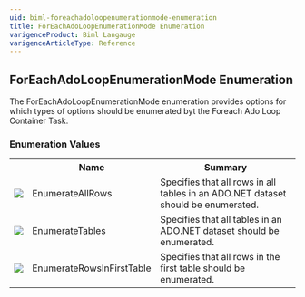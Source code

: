 ```yaml
---
uid: biml-foreachadoloopenumerationmode-enumeration
title: ForEachAdoLoopEnumerationMode Enumeration
varigenceProduct: Biml Langauge
varigenceArticleType: Reference
---
```


## ForEachAdoLoopEnumerationMode Enumeration<div class="LanguageSummary"><div class ="SummaryItem">The ForEachAdoLoopEnumerationMode enumeration provides options for which types of options should be enumerated byt the Foreach Ado Loop Container Task.</div></div><div class="EnumValueGroup">### Enumeration Values<table id="EnumValue" class="MemberList"><tbody><tr><th class="MemberTypeIconColumnHeader">&nbsp;</th><th class="MemberNameColumnHeader">Name</th><th class="MemberSummaryColumnHeader">Summary</th></tr><tr class="cd0"><td align="center" class="MemberTypeIcon"><img src="enumValue.png"></img></td><td class="MemberName">EnumerateAllRows</td><td class="MemberSummary"><div class ="SummaryItem">Specifies that all rows in all tables in an ADO.NET dataset should be enumerated.</div></td></tr><tr class="cd1"><td align="center" class="MemberTypeIcon"><img src="enumValue.png"></img></td><td class="MemberName">EnumerateTables</td><td class="MemberSummary"><div class ="SummaryItem">Specifies that all tables in an ADO.NET dataset should be enumerated.</div></td></tr><tr class="cd0"><td align="center" class="MemberTypeIcon"><img src="enumValue.png"></img></td><td class="MemberName">EnumerateRowsInFirstTable</td><td class="MemberSummary"><div class ="SummaryItem">Specifies that all rows in the first table should be enumerated.</div></td></tr></tbody></table></div>
